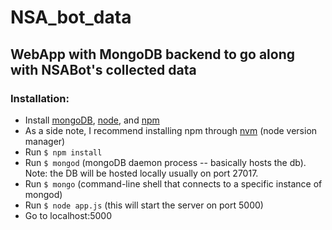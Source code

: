 # NSA_bot_data

## WebApp with MongoDB backend to go along with NSABot's collected data

### Installation:
- Install [mongoDB](www.mongodb.org/), [node](http://nodejs.org/), and [npm](https://npmjs.org)
- As a side note, I recommend installing npm through [nvm](https://github.com/creationix/nvm) (node version manager)
- Run ```$ npm install```
- Run ```$ mongod``` (mongoDB daemon process -- basically hosts the db). Note: the DB will be hosted locally usually on port 27017.
- Run ```$ mongo``` (command-line shell that connects to a specific instance of mongod)
- Run ```$ node app.js``` (this will start the server on port 5000)
- Go to localhost:5000